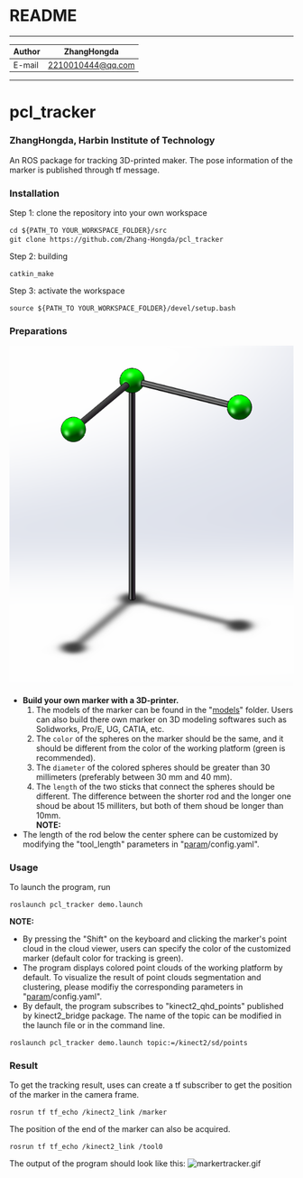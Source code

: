 README
==============================

****

|Author|ZhangHongda|
|---|---
|E-mail|2210010444@qq.com


    


****
# pcl_tracker
### ZhangHongda, Harbin Institute of Technology

An ROS package for tracking 3D-printed maker. The pose information of the marker is published through tf message.
### Installation
Step 1: clone the repository into your own workspace
```
cd ${PATH_TO YOUR_WORKSPACE_FOLDER}/src
git clone https://github.com/Zhang-Hongda/pcl_tracker
```
Step 2: building
```
catkin_make
```
Step 3: activate the workspace
```
source ${PATH_TO YOUR_WORKSPACE_FOLDER}/devel/setup.bash
```
### Preparations
![finalresult.PNG](./models/finalresult.PNG "marker")
* __Build your own marker with a 3D-printer.__  
    1. The models of the marker can be found in the "[models](./models)" folder. Users can also build there own marker on 3D modeling softwares such as Solidworks, Pro/E, UG, CATIA, etc.   
    2. The `color` of the spheres on the marker should be the same, and it should be different from the color of the working platform (green is recommended).  
    3. The `diameter` of the colored spheres should be greater than 30 millimeters (preferably between 30 mm and 40 mm).
    4. The `length` of the two sticks that connect the spheres should be different. The difference between the shorter rod and the longer one shoud be about 15 milliters, but both of them shoud be longer than 10mm.  
 __NOTE:__  
 * The length of the rod below the center sphere can be customized by modifying the "tool_length" parameters in "[param](./param)/config.yaml".

### Usage 
To launch the program, run
```
roslaunch pcl_tracker demo.launch
```
__NOTE:__  

* By pressing the "Shift" on the keyboard and clicking the marker's point cloud in the cloud viewer, users can specify the color of the customized marker (default color for tracking is green).
* The program displays colored point clouds of the working platform by default. To visualize the result of point clouds segmentation and clustering, please modifiy the corresponding parameters in "[param](./param)/config.yaml".
* By default, the program subscribes to "kinect2_qhd_points" published by kinect2_bridge package. The name of the topic can be modified in the launch file or in the command line.
```
roslaunch pcl_tracker demo.launch topic:=/kinect2/sd/points
```

### Result
To get the tracking result, uses can create a tf subscriber to get the position of the marker in the camera frame.
```
rosrun tf tf_echo /kinect2_link /marker
```
The position of the end of the marker can also be acquired.
```
rosrun tf tf_echo /kinect2_link /tool0
```
The output of the program should look like this:
![markertracker.gif](./gif/markertracker.gif "program output")
